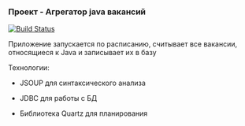 ### Проект - Агрегатор java вакансий
[![Build Status](https://travis-ci.org/PetrBogomolov/job4j_grabber.svg?branch=master)](https://travis-ci.org/PetrBogomolov/job4j_grabber)

Приложение запускается по расписанию, считывает все вакансии, относящиеся к Java и записывает их в базу

Технологии:

* JSOUP для синтаксического анализа

* JDBC для работы с БД

* Библиотека Quartz для планирования
